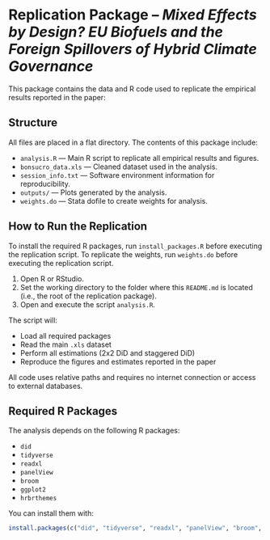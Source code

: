 # Replication Package – *Mixed Effects by Design? EU Biofuels and the Foreign Spillovers of Hybrid Climate Governance*

This package contains the data and R code used to replicate the empirical results reported in the paper:

## Structure

All files are placed in a flat directory. The contents of this package include:

- `analysis.R` — Main R script to replicate all empirical results and figures.
- `bonsucro_data.xls` — Cleaned dataset used in the analysis.
- `session_info.txt` — Software environment information for reproducibility.
- `outputs/` — Plots generated by the analysis.
- `weights.do` — Stata dofile to create weights for analysis.

## How to Run the Replication

To install the required R packages, run `install_packages.R` before executing the replication script.
To replicate the weights, run `weights.do` before executing the replication script.

1. Open R or RStudio.
2. Set the working directory to the folder where this `README.md` is located (i.e., the root of the replication package).
3. Open and execute the script `analysis.R`.

The script will:

- Load all required packages
- Read the main `.xls` dataset
- Perform all estimations (2x2 DiD and staggered DiD)
- Reproduce the figures and estimates reported in the paper

All code uses relative paths and requires no internet connection or access to external databases.

## Required R Packages

The analysis depends on the following R packages:

- `did`
- `tidyverse`
- `readxl`
- `panelView`
- `broom`
- `ggplot2`
- `hrbrthemes`

You can install them with:

```r
install.packages(c("did", "tidyverse", "readxl", "panelView", "broom", "ggplot2", "hrbrthemes"))
